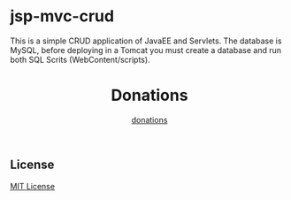 # jsp-mvc-crud

This is a simple CRUD application of JavaEE and Servlets. The database is MySQL, before deploying in a Tomcat you must create a database and run both SQL Scrits (WebContent/scripts).


<h1 align="center">
	Donations
</h1>

<p align="center">
	<a href="https://www.paypal.me/mcaceresp">donations</a>
</p>
<br>

## License

[MIT License](LICENSE)